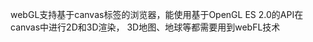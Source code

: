 <!--
 * @Author: your name
 * @Date: 2022-04-21 19:58:02
 * @LastEditTime: 2022-04-21 20:00:49
 * @LastEditors: Please set LastEditors
 * @Description: 打开koroFileHeader查看配置 进行设置: https://github.com/OBKoro1/koro1FileHeader/wiki/%E9%85%8D%E7%BD%AE
 * @FilePath: /fe_interview/前端可视化/webgl.md
-->
webGL支持基于canvas标签的浏览器，能使用基于OpenGL ES 2.0的API在canvas中进行2D和3D渲染， 3D地图、地球等都需要用到webFL技术